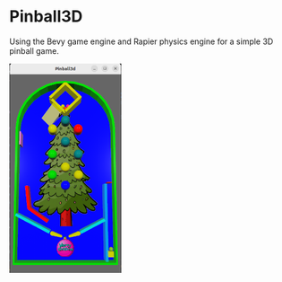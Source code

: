 # Pinball3D
Using the Bevy game engine and Rapier physics engine for a simple 3D pinball game.

<img src="/Screenshot_pinball3D.png?raw=true" width="200">

